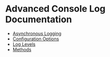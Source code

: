 # Advanced Console Log Documentation

- [Asynchronous Logging](async-logging.md)
- [Configuration Options](configuration-options.md)
- [Log Levels](log-levels.md)
- [Methods](methods.md)
